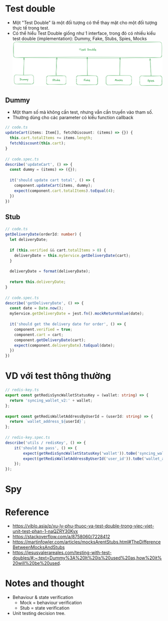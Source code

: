 # Test double
- Một "Test Double" là một đối tượng có thể thay mặt cho một đối tượng thực tế trong test.
- Có thể hiểu Test Double giống như 1 interface, trong đó có nhiều kiểu test double (implementation): Dummy, Fake, Stubs, Spies, Mocks
![test double](images/04-06-unit-test-test-doubles.png)

## Dummy
- Một tham số mà không cần test, nhưng vẫn cần truyền vào tham số.
- Thường dùng cho các parameter có kiểu function callback

```typescript
// code.ts
updateCart(items: Item[], fetchDiscount: (items) => {}) {
  this.cart.totalItems += items.length;
  fetchDiscount(this.cart);
}

// code.spec.ts
describe('updateCart', () => {
  const dummy = (items) => ({});

  it('should update cart total', () => {
    component.updateCart(items, dummy);
    expect(component.cart.totalItems).toEqual(4);
  })
})
```

## Stub
```typescript
// code.ts
getDeliveryDate(orderId: number) {
  let deliveryDate;

  if (this.verified && cart.totalItems > 0) {
    deliveryDate = this.myService.getDeliveryDate(cart);
  }

  deliveryDate = format(deliveryDate);

  return this.deliveryDate;
}

// code.spec.ts
describe('getDeliveryDate', () => {
  const date = Date.now();
  myService.getDeliveryDate = jest.fn().mockReturnValue(date);

  it('should get the delivery date for order', () => {
    component.verified = true;
    component.cart = cart;
    component.getDeliveryDate(cart);
    expect(component.deliveryDate).toEqual(date);
  })
})
```

# VD với test thông thường

```typescript
// redis-key.ts
export const getRedisSyncWalletStatusKey = (wallet: string) => {
  return 'syncing_wallet_v2:' + wallet;
};

export const getRedisWalletAddressByUserId = (userId: string) => {
  return `wallet_address_${userId}`;
};

// redis-key.spec.ts
describe('utils / redisKey', () => {
    it('should be pass', () => {
        expect(getRedisSyncWalletStatusKey('wallet')).toBe('syncing_wallet_v2:wallet');
        expect(getRedisWalletAddressByUserId('user_id')).toBe('wallet_address_user_id');
    });
});
```



# Spy

# Reference
- https://viblo.asia/p/xu-ly-phu-thuoc-va-test-double-trong-viec-viet-unit-test-phan-1-naQZRY30Kvx
- https://stackoverflow.com/a/8758060/7228412
- https://martinfowler.com/articles/mocksArentStubs.html#TheDifferenceBetweenMocksAndStubs
- https://jesusvalerareales.com/testing-with-test-doubles/#:~:text=Dummy%3A%20It%20is%20used%20as,how%20it%20will%20be%20used.

# Notes and thought
- Behaviour & state verification
  - Mock = behaviour verification
  - Stub = state verification
- Unit testing decision tree.